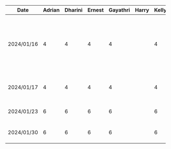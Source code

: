 | Date       | Adrian | Dharini | Ernest | Gayathri | Harry | Kelly | Task                                                                                         |
| ---------- | ------ | ------- | ------ | -------- | ----- | ----- | -------------------------------------------------------------------------------------------- |
| 2024/01/16 | 4      | 4       | 4      |    4     |       | 4     | brainstorm project topics, initial research to see if it is feasible, narrow down to 3 ideas |
| 2024/01/17 | 4      | 4       | 4      |     4    |       | 4     | decided on project topic and project discussion                                              |
| 2024/01/23 | 6      | 6       | 6      |      6   |       | 6     | work on proposal presentation                                                                |
| 2024/01/30 | 6      | 6       | 6      |     6    |       | 6     | work on project proposal                                                                     |
